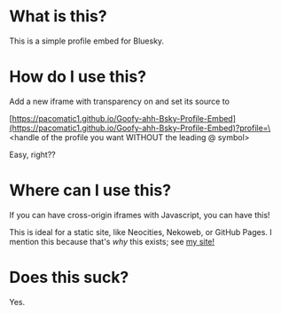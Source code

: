 # What is this?
This is a simple profile embed for Bluesky.

# How do I use this?
Add a new iframe with transparency on and set its source to 

[https://pacomatic1.github.io/Goofy-ahh-Bsky-Profile-Embed](https://pacomatic1.github.io/Goofy-ahh-Bsky-Profile-Embed)?profile=\<handle of the profile you want WITHOUT the leading @ symbol\>

Easy, right??

# Where can I use this?
If you can have cross-origin iframes with Javascript, you can have this!

This is ideal for a static site, like Neocities, Nekoweb, or GitHub Pages. I mention this because that's *why* this exists; see [my site!](https://pacomatic1.github.io)

# Does this suck?

Yes.
